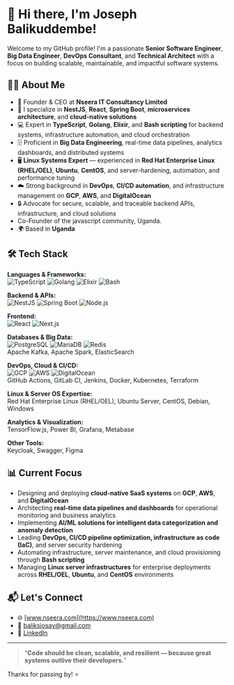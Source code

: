 # 👋 Hi there, I'm Joseph Balikuddembe!

Welcome to my GitHub profile! I'm a passionate **Senior Software Engineer**, **Big Data Engineer**, **DevOps Consultant**, and **Technical Architect** with a focus on building scalable, maintainable, and impactful software systems.

## 👨‍💻 About Me

- 🚀 Founder & CEO at **Nseera IT Consultancy Limited**
- 💼 I specialize in **NestJS**, **React**, **Spring Boot**, **microservices architecture**, and **cloud-native solutions**
- 💻 Expert in **TypeScript**, **Golang**, **Elixir**, and **Bash scripting** for backend systems, infrastructure automation, and cloud orchestration
- 🗄️ Proficient in **Big Data Engineering**, real-time data pipelines, analytics dashboards, and distributed systems
- 🖥️ **Linux Systems Expert** — experienced in **Red Hat Enterprise Linux (RHEL/OEL)**, **Ubuntu**, **CentOS**, and server-hardening, automation, and performance tuning
- ☁️ Strong background in **DevOps**, **CI/CD automation**, and infrastructure management on **GCP**, **AWS**, and **DigitalOcean**
- 🔒 Advocate for secure, scalable, and traceable backend APIs, infrastructure, and cloud solutions
- Co-Founder of the javascript community, Uganda.
- 🌍 Based in **Uganda**

## 🛠️ Tech Stack

**Languages & Frameworks:**  
![TypeScript](https://img.shields.io/badge/-TypeScript-3178C6?style=flat-square&logo=typescript&logoColor=white) ![Golang](https://img.shields.io/badge/-Go-00ADD8?style=flat-square&logo=go&logoColor=white) ![Elixir](https://img.shields.io/badge/-Elixir-6E4C7C?style=flat-square&logo=elixir&logoColor=white) ![Bash](https://img.shields.io/badge/-Bash-4EAA25?style=flat-square&logo=gnu-bash&logoColor=white)

**Backend & APIs:**  
![NestJS](https://img.shields.io/badge/-NestJS-E0234E?style=flat-square&logo=nestjs&logoColor=white) ![Spring Boot](https://img.shields.io/badge/-SpringBoot-6DB33F?style=flat-square&logo=spring-boot&logoColor=white) ![Node.js](https://img.shields.io/badge/-Node.js-339933?style=flat-square&logo=node.js&logoColor=white)

**Frontend:**  
![React](https://img.shields.io/badge/-React-61DAFB?style=flat-square&logo=react&logoColor=white) ![Next.js](https://img.shields.io/badge/-Next.js-000000?style=flat-square&logo=next.js&logoColor=white)

**Databases & Big Data:**  
![PostgreSQL](https://img.shields.io/badge/-PostgreSQL-336791?style=flat-square&logo=postgresql&logoColor=white) ![MariaDB](https://img.shields.io/badge/-MariaDB-003545?style=flat-square&logo=mariadb&logoColor=white) ![Redis](https://img.shields.io/badge/-Redis-DC382D?style=flat-square&logo=redis&logoColor=white)  
Apache Kafka, Apache Spark, ElasticSearch

**DevOps, Cloud & CI/CD:**  
![GCP](https://img.shields.io/badge/-Google_Cloud-4285F4?style=flat-square&logo=google-cloud&logoColor=white) ![AWS](https://img.shields.io/badge/-AWS-232F3E?style=flat-square&logo=amazon-aws&logoColor=white) ![DigitalOcean](https://img.shields.io/badge/-DigitalOcean-0080FF?style=flat-square&logo=digitalocean&logoColor=white)  
GitHub Actions, GitLab CI, Jenkins, Docker, Kubernetes, Terraform

**Linux & Server OS Expertise:**  
Red Hat Enterprise Linux (RHEL/OEL), Ubuntu Server, CentOS, Debian, Windows

**Analytics & Visualization:**  
TensorFlow.js, Power BI, Grafana, Metabase

**Other Tools:**  
Keycloak, Swagger, Figma

## 📊 Current Focus

- Designing and deploying **cloud-native SaaS systems** on **GCP**, **AWS**, and **DigitalOcean**
- Architecting **real-time data pipelines and dashboards** for operational monitoring and business analytics
- Implementing **AI/ML solutions for intelligent data categorization and anomaly detection**
- Leading **DevOps, CI/CD pipeline optimization, infrastructure as code (IaC)**, and server security hardening
- Automating infrastructure, server maintenance, and cloud provisioning through **Bash scripting**
- Managing **Linux server infrastructures** for enterprise deployments across **RHEL/OEL**, **Ubuntu**, and **CentOS** environments

## 📬 Let's Connect

- 🌐 [www.nseera.com](https://www.nseera.com)
- 📧 baliksjosay@gmail.com
- 📝 [LinkedIn](https://www.linkedin.com/in/baliksjosay/)

---

> “**Code should be clean, scalable, and resilient — because great systems outlive their developers.**”

Thanks for passing by! ⭐️
